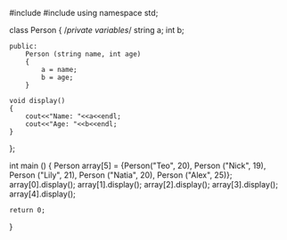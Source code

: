 #include <iostream>
#include <string>
using namespace std;

class Person
{
    /*private variables*/
        string a;
        int b;
        
    public:
        Person (string name, int age)
        {
            a = name;
            b = age;
        }
        
    void display()
    {
        cout<<"Name: "<<a<<endl;
        cout<<"Age: "<<b<<endl;
    }
};

int main ()
{
    Person array[5] = {Person("Teo", 20), Person ("Nick", 19), Person ("Lily", 21), Person ("Natia", 20), Person ("Alex", 25)};
    array[0].display();
    array[1].display();
    array[2].display();
    array[3].display();
    array[4].display();
    
    return 0;
}
